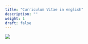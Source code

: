 ```yaml
---
title: "Curriculum Vitae in english"
description: ""
weight: 1
draft: false
---
```



![](/cv-en.png)
